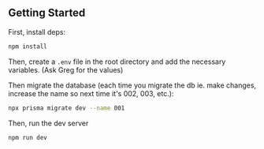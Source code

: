 ## Getting Started

First, install deps:

```bash
npm install
```

Then, create a `.env` file in the root directory and add the necessary variables. (Ask Greg for the values)

Then migrate the database (each time you migrate the db ie. make changes, increase the name so next time it's 002, 003, etc.):

```bash
npx prisma migrate dev --name 001
```

Then, run the dev server

```bash
npm run dev
```
